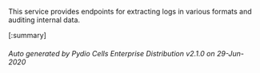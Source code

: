 






This service provides endpoints for extracting logs in various formats and auditing internal data.

[:summary]

###### Auto generated by Pydio Cells Enterprise Distribution v2.1.0 on 29-Jun-2020
